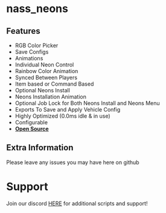 # nass_neons

## Features
- RGB Color Picker
- Save Configs
- Animations
- Individual Neon Control
- Rainbow Color Animation
- Synced Between Players
- Item based or Command Based
- Optional Neons Install
- Neons Installation Animation
- Optional Job Lock for Both Neons Install and Neons Menu
- Exports To Save and Apply Vehicle Config
- Highly Optimized (0.0ms idle & in use)
- Configurable
- **<ins>Open Source</ins>**

## Extra Information
Please leave any issues you may have here on github

# Support
Join our discord <a href='https://discord.gg/nass'>HERE</a> for additional scripts and support!
